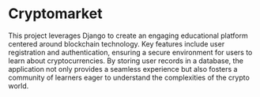 # Cryptomarket
This project leverages Django to create an engaging educational platform centered around blockchain technology. Key features include user registration and authentication, ensuring a secure environment for users to learn about cryptocurrencies. By storing user records in a database, the application not only provides a seamless experience but also fosters a community of learners eager to understand the complexities of the crypto world.
